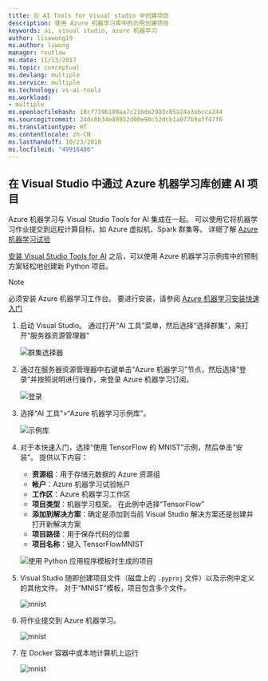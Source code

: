 ```yaml
---
title: 在 AI Tools for Visual studio 中创建项目
description: 使用 Azure 机器学习库中的示例创建项目
keywords: ai, visual studio, azure 机器学习
author: lisawong19
ms.author: liwong
manager: routlaw
ms.date: 11/13/2017
ms.topic: conceptual
ms.devlang: multiple
ms.service: multiple
ms.technology: vs-ai-tools
ms.workload:
- multiple
ms.openlocfilehash: 18cf719b100aa7c216de2903c05a24a3abcca244
ms.sourcegitcommit: 240c8b34e80952d00e90c52dcb1a077b9aff47f6
ms.translationtype: HT
ms.contentlocale: zh-CN
ms.lasthandoff: 10/23/2018
ms.locfileid: "49916486"
---
```

## <a name="create-an-ai-project-from-the-azure-machine-learning-gallery-in-visual-studio"></a>在 Visual Studio 中通过 Azure 机器学习库创建 AI 项目

Azure 机器学习与 Visual Studio Tools for AI 集成在一起。 可以使用它将机器学习作业提交到远程计算目标，如 Azure 虚拟机、Spark 群集等。 详细了解 [Azure 机器学习试验](https://docs.microsoft.com/azure/machine-learning/preview/experimentation-service-configuration)

[安装 Visual Studio Tools for AI](installation.md) 之后，可以使用 Azure 机器学习示例库中的预制方案轻松地创建新 Python 项目。

> [!NOTE]
> 必须安装 Azure 机器学习工作台。 要进行安装，请参阅 [Azure 机器学习安装快速入门](https://docs.microsoft.com/azure/machine-learning/preview/quickstart-installation)

1. 启动 Visual Studio。 通过打开“AI 工具”菜单，然后选择“选择群集”，来打开“服务器资源管理器”

    ![群集选择器](media/create-project-gallery/select-cluster.png)

2. 通过在服务器资源管理器中右键单击“Azure 机器学习”节点，然后选择“登录”并按照说明进行操作，来登录 Azure 机器学习订阅。

    ![登录](media/create-project-gallery/azureml-login.png)

3. 选择“AI 工具”>“Azure 机器学习示例库”。

    ![示例库](media/create-project-gallery/gallery.png)

4. 对于本快速入门，选择“使用 TensorFlow 的 MNIST”示例，然后单击“安装”。 提供以下内容：

   - **资源组**：用于存储元数据的 Azure 资源组
   - **帐户**：Azure 机器学习试验帐户
   - **工作区**：Azure 机器学习工作区
   - **项目类型**：机器学习框架。 在此例中选择“TensorFlow”
   - **添加到解决方案**：确定是添加到当前 Visual Studio 解决方案还是创建并打开新解决方案
   - **项目路径**：用于保存代码的位置
   - **项目名称**：键入 TensorFlowMNIST

   ![使用 Python 应用程序模板时生成的项目](media/create-project-gallery/new-AzureSampleProject.png)

5. Visual Studio 随即创建项目文件（磁盘上的 `.pyproj` 文件）以及示例中定义的其他文件。 对于“MNIST”模板，项目包含多个文件。

    ![mnist](media/create-project-gallery/azml-mnist.png)

6. 将作业提交到 Azure 机器学习。

    ![mnist](media/create-project-gallery/submit-azml.png)

7. 在 Docker 容器中或本地计算机上运行

    ![mnist](media/create-project-gallery/azml-local.png)